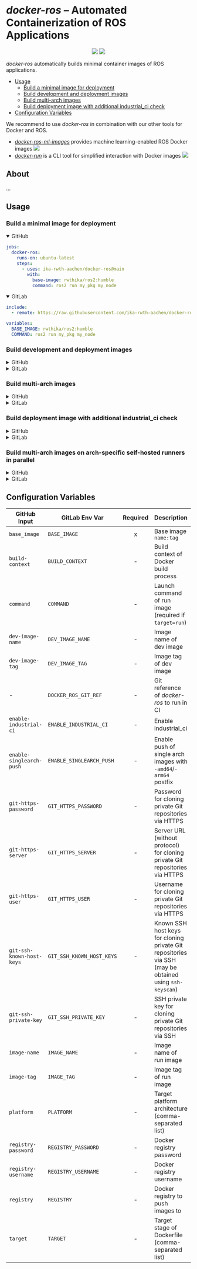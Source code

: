 # *docker-ros* – Automated Containerization of ROS Applications

<p align="center">
  <img src="https://img.shields.io/github/v/release/ika-rwth-aachen/docker-ros"/></a>
  <img src="https://img.shields.io/github/license/ika-rwth-aachen/docker-ros"/>
</p>

*docker-ros* automatically builds minimal container images of ROS applications.

- [Usage](#usage)
  - [Build a minimal image for deployment](#build-a-minimal-image-for-deployment)
  - [Build development and deployment images](#build-development-and-deployment-images)
  - [Build multi-arch images](#build-multi-arch-images)
  - [Build deployment image with additional industrial\_ci check](#build-deployment-image-with-additional-industrial_ci-check)
- [Configuration Variables](#configuration-variables)

We recommend to use *docker-ros* in combination with our other tools for Docker and ROS.
- [*docker-ros-ml-images*](https://github.com/ika-rwth-aachen/docker-ros-ml-images) provides machine learning-enabled ROS Docker images <a href="https://github.com/ika-rwth-aachen/docker-ros-ml-images"><img src="https://img.shields.io/github/stars/ika-rwth-aachen/docker-ros-ml-images?style=social"/></a>
- [*docker-run*](https://github.com/ika-rwth-aachen/docker-run) is a CLI tool for simplified interaction with Docker images <a href="https://github.com/ika-rwth-aachen/docker-run"><img src="https://img.shields.io/github/stars/ika-rwth-aachen/docker-run?style=social"/></a>


## About

...


## Usage

### Build a minimal image for deployment

<details open><summary>GitHub</summary>

```yml
jobs:
  docker-ros:
    runs-on: ubuntu-latest
    steps:
      - uses: ika-rwth-aachen/docker-ros@main
        with:
          base-image: rwthika/ros2:humble
          command: ros2 run my_pkg my_node
```

</details>

<details open><summary>GitLab</summary>

```yml
include:
  - remote: https://raw.githubusercontent.com/ika-rwth-aachen/docker-ros/main/templates/.gitlab-ci.template.yml

variables:
  BASE_IMAGE: rwthika/ros2:humble
  COMMAND: ros2 run my_pkg my_node
```

</details>

### Build development and deployment images

<details><summary>GitHub</summary>

```yml
jobs:
  docker-ros:
    runs-on: ubuntu-latest
    steps:
      - uses: ika-rwth-aachen/docker-ros@main
        with:
          base-image: rwthika/ros2:humble
          command: ros2 run my_pkg my_node
          target: dev,run
```

</details>

<details><summary>GitLab</summary>

```yml
include:
  - remote: https://raw.githubusercontent.com/ika-rwth-aachen/docker-ros/main/templates/.gitlab-ci.template.yml

variables:
  BASE_IMAGE: rwthika/ros2:humble
  COMMAND: ros2 run my_pkg my_node
  TARGET: dev,run
```

</details>

### Build multi-arch images

<details><summary>GitHub</summary>

```yml
jobs:
  docker-ros:
    runs-on: ubuntu-latest
    steps:
      - uses: ika-rwth-aachen/docker-ros@main
        with:
          base-image: rwthika/ros2:humble
          command: ros2 run my_pkg my_node
          target: dev,run
          platform: amd64,arm64
```

</details>

<details><summary>GitLab</summary>

```yml
include:
  - remote: https://raw.githubusercontent.com/ika-rwth-aachen/docker-ros/main/templates/.gitlab-ci.template.yml

variables:
  BASE_IMAGE: rwthika/ros2:humble
  COMMAND: ros2 run my_pkg my_node
  TARGET: dev,run
  PLATFORM: amd64,arm64
```

</details>

### Build deployment image with additional industrial_ci check

<details><summary>GitHub</summary>

```yml
jobs:
  docker-ros:
    runs-on: ubuntu-latest
    steps:
      - uses: ika-rwth-aachen/docker-ros@main
        with:
          base-image: rwthika/ros2:humble
          command: ros2 run my_pkg my_node
          enable-industrial-ci: 'true'
```

</details>

<details><summary>GitLab</summary>

```yml
include:
  - remote: https://raw.githubusercontent.com/ika-rwth-aachen/docker-ros/main/templates/.gitlab-ci.template.yml

variables:
  BASE_IMAGE: rwthika/ros2:humble
  COMMAND: ros2 run my_pkg my_node
  ENABLE_INDUSTRIAL_CI: 'true'
```

</details>

### Build multi-arch images on arch-specific self-hosted runners in parallel

<details><summary>GitHub</summary>

```yml
jobs:
  docker-ros:
    strategy:
      matrix:
        target: [dev, run]
        platform: [amd64, arm64]  
    runs-on: [self-hosted, "${{ matrix.platform }}"]
    steps:
      - uses: ika-rwth-aachen/docker-ros@main
        with:
          base-image: rwthika/ros2:humble
          command: ros2 run my_pkg my_node
          target: ${{ matrix.target }}
          platform: ${{ matrix.platform }}
          enable-singlearch-push: true
      # TODO: manifest
```

</details>

<details><summary>GitLab</summary>

```yml
# TODO
```

</details>

## Configuration Variables

| GitHub Input | GitLab Env Var | Required | Description | Default GitHub | Default GitLab | Allow. Values |
| --- | --- | :---: | --- | :---: | :---: | :---: |
| `base_image` | `BASE_IMAGE` | x | Base image `name:tag` | - | - | - |
| `build-context` | `BUILD_CONTEXT` | - | Build context of Docker build process | `${{ github.workspace }}` | `.` | - |
| `command` | `COMMAND` | - | Launch command of run image (required if `target=run`) | - | - | - |
| `dev-image-name` | `DEV_IMAGE_NAME` | - | Image name of dev image |  |  | - |
| `dev-image-tag` | `DEV_IMAGE_TAG` | - | Image tag of dev image | `<IMAGE_NAME>` | `"<IMAGE_TAG>-dev` | - |
| - | `DOCKER_ROS_GIT_REF` | - | Git reference of *docker-ros* to run in CI | - | `main` | - |
| `enable-industrial-ci` | `ENABLE_INDUSTRIAL_CI` | - | Enable industrial_ci | `false` | `false` | `true`, `false` |
| `enable-singlearch-push` | `ENABLE_SINGLEARCH_PUSH` | - | Enable push of single arch images with `-amd64`/`-arm64` postfix | `false` | `false` | `true`, `false` |
| `git-https-password` | `GIT_HTTPS_PASSWORD` | - | Password for cloning private Git repositories via HTTPS | `${{ github.token }}` | `$CI_JOB_TOKEN` | - |
| `git-https-server` | `GIT_HTTPS_SERVER` | - | Server URL (without protocol) for cloning private Git repositories via HTTPS | `github.com` | `$CI_SERVER_HOST:$CI_SERVER_PORT` | - |
| `git-https-user` | `GIT_HTTPS_USER` | - | Username for cloning private Git repositories via HTTPS | `${{ github.actor }}` | `gitlab-ci-token` |  |
| `git-ssh-known-host-keys` | `GIT_SSH_KNOWN_HOST_KEYS` | - | Known SSH host keys for cloning private Git repositories via SSH (may be obtained using `ssh-keyscan`) | - | - | - |
| `git-ssh-private-key` | `GIT_SSH_PRIVATE_KEY` | - | SSH private key for cloning private Git repositories via SSH | - | - | - |
| `image-name` | `IMAGE_NAME` | - | Image name of run image | `ghcr.io/${{ github.repository }}` | `$CI_REGISTRY_IMAGE` | - |
| `image-tag` | `IMAGE_TAG` | - | Image tag of run image | `latest` | `latest` | - |
| `platform` | `PLATFORM` | - | Target platform architecture (comma-separated list) | runner architecture | runner architecture | `amd64`, `arm64` |
| `registry-password` | `REGISTRY_PASSWORD` | - | Docker registry password | `${{ github.token }}` | `$CI_REGISTRY_PASSWORD` | - |
| `registry-username` | `REGISTRY_USERNAME` | - | Docker registry username | `${{ github.actor }}` | `$CI_REGISTRY_USER` | - |
| `registry` | `REGISTRY` | - | Docker registry to push images to | `ghcr.io` | `$CI_REGISTRY` | - |
| `target` | `TARGET` | - | Target stage of Dockerfile (comma-separated list) | `run` | `run` | `dev`, `run`, `dev,run` |
